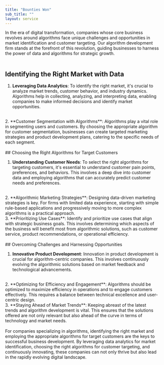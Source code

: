 ```yaml
---
title: "Bounties Won"
sub_title: ""
layout: service
---
```


In the era of digital transformation, companies whose core business revolves around algorithms face unique challenges and opportunities in market identification and customer targeting. Our algorithm development firm stands at the forefront of this revolution, guiding businesses to harness the power of data and algorithms for strategic growth.
<br/>
<br/>
## Identifying the Right Market with Data

1. **Leveraging Data Analytics**: To identify the right market, it's crucial to analyze market trends, customer behavior, and industry dynamics. Algorithms help in collecting, analyzing, and interpreting data, enabling companies to make informed decisions and identify market opportunities.
<br/>
2. **Customer Segmentation with Algorithms**: Algorithms play a vital role in segmenting users and customers. By choosing the appropriate algorithm for customer segmentation, businesses can create targeted marketing strategies and product development plans, catering to the specific needs of each segment.
<br/>
<br/>
## Choosing the Right Algorithms for Target Customers

1. **Understanding Customer Needs**: To select the right algorithms for targeting customers, it's essential to understand customer pain points, preferences, and behaviors. This involves a deep dive into customer data and employing algorithms that can accurately predict customer needs and preferences.
<br/>
2. **Algorithmic Marketing Strategies**: Designing data-driven marketing strategies is key. For firms with limited data experience, starting with simple rule-based applications and progressively moving to more complex algorithms is a practical approach.
<br/>
3. **Prioritizing Use Cases**: Identify and prioritize use cases that align with strategic business goals. This involves determining which aspects of the business will benefit most from algorithmic solutions, such as customer service, product recommendations, or operational efficiency.
<br/>
<br/>
## Overcoming Challenges and Harnessing Opportunities

1. **Innovative Product Development**: Innovation in product development is crucial for algorithm-centric companies. This involves continuously evolving the algorithmic solutions based on market feedback and technological advancements.
<br/>
2. **Optimizing for Efficiency and Engagement**: Algorithms should be optimized to maximize efficiency in operations and to engage customers effectively. This requires a balance between technical excellence and user-centric design.
<br/>
3. **Staying Ahead of Market Trends**: Keeping abreast of the latest trends and algorithm development is vital. This ensures that the solutions offered are not only relevant but also ahead of the curve in terms of technology and market needs.
<br/>
<br/>
For companies specializing in algorithms, identifying the right market and employing the appropriate algorithms for target customers are the keys to successful business development. By leveraging data analytics for market identification, choosing the right algorithms for customer targeting, and continuously innovating, these companies can not only thrive but also lead in the rapidly evolving digital landscape.
